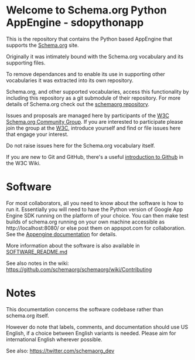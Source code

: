 Welcome to Schema.org Python AppEngine  -  sdopythonapp
=======================================================


This is the repository that contains the Python based AppEngine that supports the [Schema.org](https://schema.org/) site. 

Originally it was intimately bound with the Schema.org vocabulary and its supporting files.

To remove dependances and to enable its use in supporting other vocabularies it was extracted into its own repository.

Schema.org, and other supported vocabularies, access this functionality by including this repository as a git submodule of their repository.  For more details of Schema.org check out the [schemaorg repository](https://github.com/schemaorg/schemaorg). 

Issues and proposals are managed here by participants of the [W3C Schema.org Community Group](https://www.w3.org/community/schemaorg/). If you are interested to participate please
join the group at the [W3C](https://www.w3.org/community/schemaorg/), introduce yourself and find or file issues here that engage your interest. 

Do not raise issues here for the Schema.org vocabulary itself.

If you are new to Git and GitHub, there's a useful [introduction to Github](https://www.w3.org/2006/tools/wiki/Github) in the W3C Wiki.


Software
========

For most collaborators, all you need to know about the software is how to run it. Essentially you will need to have the Python version of Google App Engine SDK running on the platform of your choice. You can then make test builds of schema.org running on your own machine accessible as http://localhost:8080/ or else post them on appspot.com for collaboration. See the [Appengine documentation](https://cloud.google.com/appengine/docs) for details.

More information about the software is also available in [SOFTWARE_README.md](SOFTWARE_README.md)

See also notes in the wiki: https://github.com/schemaorg/schemaorg/wiki/Contributing


Notes
=====

This documentation concerns the software codebase rather than schema.org itself.

However do note that labels, comments, and documentation should use US English, if a choice between English variants is needed. Please aim for international
English wherever possible.

See also: https://twitter.com/schemaorg_dev
